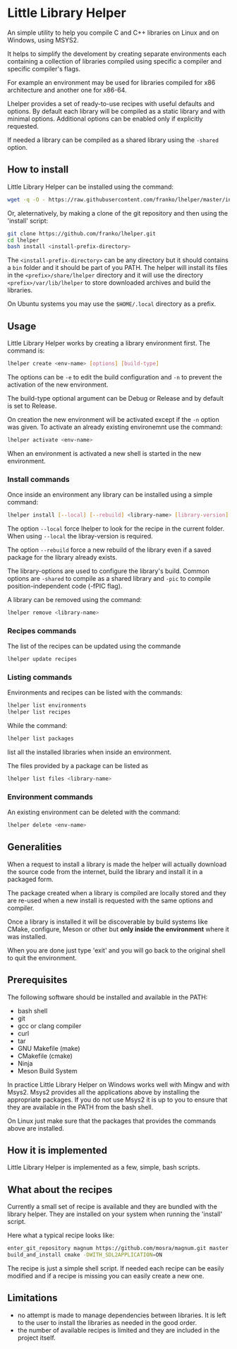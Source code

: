 # Little Library Helper

An simple utility to help you compile C and C++ libraries on Linux and on Windows, using MSYS2.

It helps to simplify the develoment by creating separate environments each containing a collection of libraries compiled using specific a compiler and specific compiler's flags.

For example an environment may be used for libraries compiled for x86 architecture and another one for x86-64.

Lhelper provides a set of ready-to-use recipes with useful defaults and options.
By default each library will be compiled as a static library and with minimal options.
Additional options can be enabled only if explicitly requested.

If needed a library can be compiled as a shared library using the `-shared` option.

## How to install

Little Library Helper can be installed using the command:

```sh
wget -q -O - https://raw.githubusercontent.com/franko/lhelper/master/install-github | bash -
```

Or, aleternatively, by making a clone of the git repository and then using the 'install' script:

```sh
git clone https://github.com/franko/lhelper.git
cd lhelper
bash install <install-prefix-directory>
```

The `<install-prefix-directory>` can be any directory but it should contains a `bin` folder and it should be part of you PATH. The helper will install its files in the `<prefix>/share/lhelper` directory and it will use the directory `<prefix>/var/lib/lhelper` to store downloaded archives and build the libraries.

On Ubuntu systems you may use the `$HOME/.local` directory as a prefix.

## Usage

Little Library Helper works by creating a library environment first. The command is:

```sh
lhelper create <env-name> [options] [build-type]
```

The options can be `-e` to edit the build configuration and `-n` to prevent the activation of the new environment.

The build-type optional argument can be Debug or Release and by default is set to Release.

On creation the new environment will be activated except if the `-n` option was given.
To activate an already existing environemnt use the command:

```sh
lhelper activate <env-name>
```

When an environment is activated a new shell is started in the new environment.

### Install commands

Once inside an environment any library can be installed using a simple command:

```sh
lhelper install [--local] [--rebuild] <library-name> [library-version] [library-options]
```

The option `--local` force lhelper to look for the recipe in the current folder. When using `--local` the libray-version is required.

The option `--rebuild` force a new rebuild of the library even if a saved package for the library already exists.

The library-options are used to configure the library's build. Common options are `-shared` to compile as a shared library and `-pic` to compile position-independent code (-fPIC flag).

A library can be removed using the command:

```sh
lhelper remove <library-name>
```

### Recipes commands

The list of the recipes can be updated using the commande

```sh
lhelper update recipes
```

### Listing commands

Environments and recipes can be listed with the commands:

```sh
lhelper list environments
lhelper list recipes
```

While the command:

```sh
lhelper list packages
```

list all the installed libraries when inside an environment.

The files provided by a package can be listed as

```sh
lhelper list files <library-name>
```

### Environment commands

An existing environment can be deleted with the command:

```sh
lhelper delete <env-name>
```

## Generalities

When a request to install a library is made the helper will actually download the source code from the internet, build the library and install it in a packaged form.

The package created when a library is compiled are locally stored and they are re-used when a new install is requested with the same options and compiler.

Once a library is installed it will be discoverable by build systems like CMake, configure, Meson or other but **only inside the environment** where it was installed.

When you are done just type 'exit' and you will go back to the original shell to quit the environment.

## Prerequisites

The following software should be installed and available in the PATH:

- bash shell
- git
- gcc or clang compiler
- curl
- tar
- GNU Makefile (make)
- CMakefile (cmake)
- Ninja
- Meson Build System

In practice Little Library Helper on Windows works well with Mingw and with Msys2. Msys2 provides all the applications above by installing the appropriate packages. If you do not use Msys2 it is up to you to ensure that they are available in the PATH from the bash shell.

On Linux just make sure that the packages that provides the commands above are installed.

## How it is implemented

Little Library Helper is implemented as a few, simple, bash scripts.

## What about the recipes

Currently a small set of recipe is available and they are bundled with the library helper. They are installed on your system when running the 'install' script.

Here what a typical recipe looks like:

```sh
enter_git_repository magnum https://github.com/mosra/magnum.git master
build_and_install cmake -DWITH_SDL2APPLICATION=ON
```

The recipe is just a simple shell script. If needed each recipe can be easily modified and if a recipe is missing you can easily create a new one.

## Limitations

- no attempt is made to manage dependencies between libraries. It is left to the user to install the libraries as needed in the good order.
- the number of available recipes is limited and they are included in the project itself.

